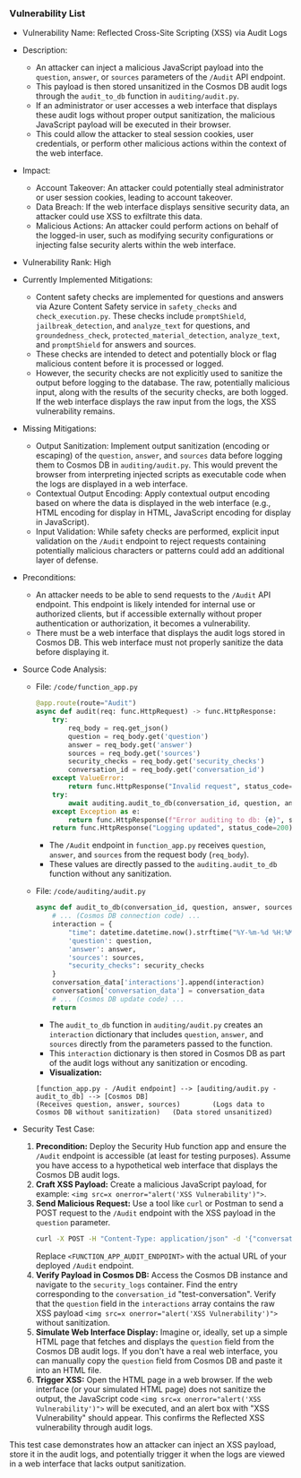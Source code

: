 ### Vulnerability List

- Vulnerability Name: Reflected Cross-Site Scripting (XSS) via Audit Logs

- Description:
    - An attacker can inject a malicious JavaScript payload into the `question`, `answer`, or `sources` parameters of the `/Audit` API endpoint.
    - This payload is then stored unsanitized in the Cosmos DB audit logs through the `audit_to_db` function in `auditing/audit.py`.
    - If an administrator or user accesses a web interface that displays these audit logs without proper output sanitization, the malicious JavaScript payload will be executed in their browser.
    - This could allow the attacker to steal session cookies, user credentials, or perform other malicious actions within the context of the web interface.

- Impact:
    - Account Takeover: An attacker could potentially steal administrator or user session cookies, leading to account takeover.
    - Data Breach: If the web interface displays sensitive security data, an attacker could use XSS to exfiltrate this data.
    - Malicious Actions: An attacker could perform actions on behalf of the logged-in user, such as modifying security configurations or injecting false security alerts within the web interface.

- Vulnerability Rank: High

- Currently Implemented Mitigations:
    - Content safety checks are implemented for questions and answers via Azure Content Safety service in `safety_checks` and `check_execution.py`. These checks include `promptShield`, `jailbreak_detection`, and `analyze_text` for questions, and `groundedness_check`, `protected_material_detection`, `analyze_text`, and `promptShield` for answers and sources.
    - These checks are intended to detect and potentially block or flag malicious content before it is processed or logged.
    - However, the security checks are not explicitly used to sanitize the output before logging to the database. The raw, potentially malicious input, along with the results of the security checks, are both logged. If the web interface displays the raw input from the logs, the XSS vulnerability remains.

- Missing Mitigations:
    - Output Sanitization: Implement output sanitization (encoding or escaping) of the `question`, `answer`, and `sources` data before logging them to Cosmos DB in `auditing/audit.py`. This would prevent the browser from interpreting injected scripts as executable code when the logs are displayed in a web interface.
    - Contextual Output Encoding: Apply contextual output encoding based on where the data is displayed in the web interface (e.g., HTML encoding for display in HTML, JavaScript encoding for display in JavaScript).
    - Input Validation: While safety checks are performed, explicit input validation on the `/Audit` endpoint to reject requests containing potentially malicious characters or patterns could add an additional layer of defense.

- Preconditions:
    - An attacker needs to be able to send requests to the `/Audit` API endpoint. This endpoint is likely intended for internal use or authorized clients, but if accessible externally without proper authentication or authorization, it becomes a vulnerability.
    - There must be a web interface that displays the audit logs stored in Cosmos DB. This web interface must not properly sanitize the data before displaying it.

- Source Code Analysis:
    - File: `/code/function_app.py`
        ```python
        @app.route(route="Audit")
        async def audit(req: func.HttpRequest) -> func.HttpResponse:
            try:
                req_body = req.get_json()
                question = req_body.get('question')
                answer = req_body.get('answer')
                sources = req_body.get('sources')
                security_checks = req_body.get('security_checks')
                conversation_id = req_body.get('conversation_id')
            except ValueError:
                return func.HttpResponse("Invalid request", status_code=400)
            try:
                await auditing.audit_to_db(conversation_id, question, answer, sources, security_checks)
            except Exception as e:
                return func.HttpResponse(f"Error auditing to db: {e}", status_code=400)
            return func.HttpResponse("Logging updated", status_code=200)
        ```
        - The `/Audit` endpoint in `function_app.py` receives `question`, `answer`, and `sources` from the request body (`req_body`).
        - These values are directly passed to the `auditing.audit_to_db` function without any sanitization.

    - File: `/code/auditing/audit.py`
        ```python
        async def audit_to_db(conversation_id, question, answer, sources, security_checks):
            # ... (Cosmos DB connection code) ...
            interaction = {
                "time": datetime.datetime.now().strftime("%Y-%m-%d %H:%M:%S"),
                'question': question,
                'answer': answer,
                'sources': sources,
                "security_checks": security_checks
            }
            conversation_data['interactions'].append(interaction)
            conversation['conversation_data'] = conversation_data
            # ... (Cosmos DB update code) ...
            return
        ```
        - The `audit_to_db` function in `auditing/audit.py` creates an `interaction` dictionary that includes `question`, `answer`, and `sources` directly from the parameters passed to the function.
        - This `interaction` dictionary is then stored in Cosmos DB as part of the audit logs without any sanitization or encoding.
        - **Visualization:**
        ```
        [function_app.py - /Audit endpoint] --> [auditing/audit.py - audit_to_db] --> [Cosmos DB]
        (Receives question, answer, sources)        (Logs data to Cosmos DB without sanitization)   (Data stored unsanitized)
        ```

- Security Test Case:
    1. **Precondition:** Deploy the Security Hub function app and ensure the `/Audit` endpoint is accessible (at least for testing purposes). Assume you have access to a hypothetical web interface that displays the Cosmos DB audit logs.
    2. **Craft XSS Payload:** Create a malicious JavaScript payload, for example: `<img src=x onerror="alert('XSS Vulnerability')">`.
    3. **Send Malicious Request:** Use a tool like `curl` or Postman to send a POST request to the `/Audit` endpoint with the XSS payload in the `question` parameter.
        ```bash
        curl -X POST -H "Content-Type: application/json" -d '{"conversation_id": "test-conversation", "question": "<img src=x onerror=\"alert(\'XSS Vulnerability\')\">", "answer": "test answer", "sources": "test sources", "security_checks": {"test_check": "passed"}}' <FUNCTION_APP_AUDIT_ENDPOINT>
        ```
        Replace `<FUNCTION_APP_AUDIT_ENDPOINT>` with the actual URL of your deployed `/Audit` endpoint.
    4. **Verify Payload in Cosmos DB:** Access the Cosmos DB instance and navigate to the `security_logs` container. Find the entry corresponding to the `conversation_id` "test-conversation". Verify that the `question` field in the `interactions` array contains the raw XSS payload `<img src=x onerror="alert('XSS Vulnerability')">` without sanitization.
    5. **Simulate Web Interface Display:**  Imagine or, ideally, set up a simple HTML page that fetches and displays the `question` field from the Cosmos DB audit logs. If you don't have a real web interface, you can manually copy the `question` field from Cosmos DB and paste it into an HTML file.
    6. **Trigger XSS:** Open the HTML page in a web browser. If the web interface (or your simulated HTML page) does not sanitize the output, the JavaScript code `<img src=x onerror="alert('XSS Vulnerability')">` will be executed, and an alert box with "XSS Vulnerability" should appear. This confirms the Reflected XSS vulnerability through audit logs.

This test case demonstrates how an attacker can inject an XSS payload, store it in the audit logs, and potentially trigger it when the logs are viewed in a web interface that lacks output sanitization.